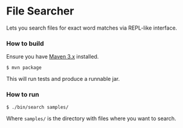 
# File Searcher

Lets you search files for exact word matches via REPL-like interface.


### How to build

Ensure you have [Maven 3.x](https://maven.apache.org/) installed.
 
```
$ mvn package 
```

This will run tests and produce a runnable jar.
 
### How to run

```
$ ./bin/search samples/  
```

Where `samples/` is the directory with files where you want to search.

